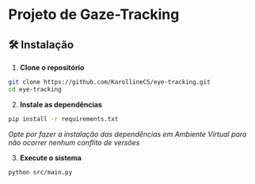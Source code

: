 # Projeto de Gaze-Tracking

## 🛠️ Instalação

1. **Clone o repositório**
```bash
git clone https://github.com/KarollineCS/eye-tracking.git
cd eye-tracking
```

2. **Instale as dependências**
```bash
pip install -r requirements.txt
```
*Opte por fazer a instalação das dependências em Ambiente Virtual para não ocorrer nenhum conflito de versões*

3. **Execute o sistema**
```bash
python src/main.py
```
